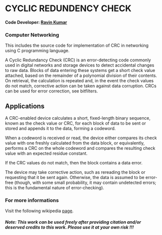 # CYCLIC REDUNDENCY CHECK

#### Code Developer: [Ravin Kumar](https://mr-ravin.github..io)

### Computer Networking

This includes the source code for implementation of CRC in networking using C programming language.

A Cyclic Redundancy Check (CRC) is an error-detecting code commonly used in digital networks and storage devices to detect accidental changes to raw data. Blocks of data entering these systems get a short check value attached, based on the remainder of a polynomial division of their contents. On retrieval, the calculation is repeated and, in the event the check values do not match, corrective action can be taken against data corruption. CRCs can be used for error correction, see bitfilters.

## Applications

A CRC-enabled device calculates a short, fixed-length binary sequence, known as the check value or CRC, for each block of data to be sent or stored and appends it to the data, forming a codeword.

When a codeword is received or read, the device either compares its check value with one freshly calculated from the data block, or equivalently, performs a CRC on the whole codeword and compares the resulting check value with an expected residue constant.

If the CRC values do not match, then the block contains a data error.

The device may take corrective action, such as rereading the block or requesting that it be sent again. Otherwise, the data is assumed to be error-free (though, with some small probability, it may contain undetected errors; this is the fundamental nature of error-checking).

### For more informations

Visit the following wikipedia [page](https://en.wikipedia.org/wiki/Cyclic_redundancy_check).

##### Note: This work can be used freely after providing citation and/or deserved credits to this work. Please use it at your own risk !!!
